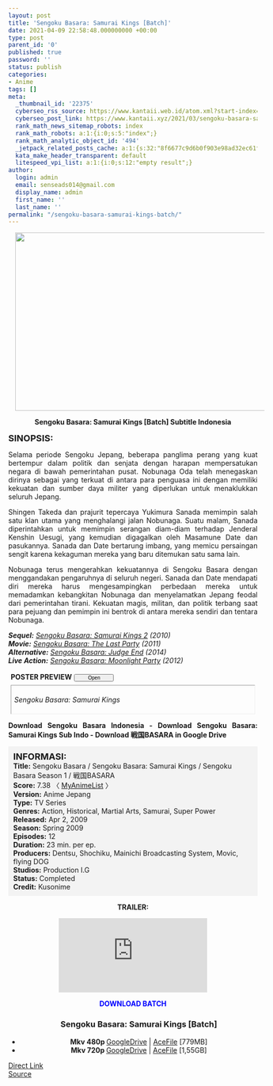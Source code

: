 ```yaml
---
layout: post
title: 'Sengoku Basara: Samurai Kings [Batch]'
date: 2021-04-09 22:58:48.000000000 +00:00
type: post
parent_id: '0'
published: true
password: ''
status: publish
categories:
- Anime
tags: []
meta:
  _thumbnail_id: '22375'
  cyberseo_rss_source: https://www.kantaii.web.id/atom.xml?start-index=1&max-results=150
  cyberseo_post_link: https://www.kantaii.xyz/2021/03/sengoku-basara-samurai-kings-batch.html
  rank_math_news_sitemap_robots: index
  rank_math_robots: a:1:{i:0;s:5:"index";}
  rank_math_analytic_object_id: '494'
  _jetpack_related_posts_cache: a:1:{s:32:"8f6677c9d6b0f903e98ad32ec61f8deb";a:2:{s:7:"expires";i:1658458584;s:7:"payload";a:3:{i:0;a:1:{s:2:"id";i:27526;}i:1;a:1:{s:2:"id";i:27540;}i:2;a:1:{s:2:"id";i:27538;}}}}
  kata_make_header_transparent: default
  litespeed_vpi_list: a:1:{i:0;s:12:"empty result";}
author:
  login: admin
  email: senseads014@gmail.com
  display_name: admin
  first_name: ''
  last_name: ''
permalink: "/sengoku-basara-samurai-kings-batch/"
---
```

<div class="separator" style="clear: both; text-align: center;"><a href="https://1.bp.blogspot.com/-iNcKjbD7uP8/YFpjv2M6U0I/AAAAAAAAD7A/3FsQF3fwN4IWpkFNi__49PnvxKJUmPhJQCLcBGAsYHQ/s2048/Sengoku%2BBasara%2B-%2BSamurai%2BKings%2B1%2Ba.jpg" style="margin-left: 1em; margin-right: 1em;"><img border="0" data-original-height="1152" data-original-width="2048" height="360" src="{{ site.baseurl }}/assets/2021/04/Sengoku%2BBasara%2B-%2BSamurai%2BKings%2B1%2Ba.jpg" width="640" /></a></div>
<p>
<div style="text-align: center;"><b>Sengoku Basara: Samurai Kings [Batch] Subtitle Indonesia</b></div>
<p><b><span style="font-size: large;">SINOPSIS:</span></b>
<div style="text-align: justify;">Selama periode Sengoku Jepang, beberapa panglima perang yang kuat bertempur dalam politik dan senjata dengan harapan mempersatukan negara di bawah pemerintahan pusat. Nobunaga Oda telah menegaskan dirinya sebagai yang terkuat di antara para penguasa ini dengan memiliki kekuatan dan sumber daya militer yang diperlukan untuk menaklukkan seluruh Jepang.</p>
<p>Shingen Takeda dan prajurit tepercaya Yukimura Sanada memimpin salah satu klan utama yang menghalangi jalan Nobunaga. Suatu malam, Sanada diperintahkan untuk memimpin serangan diam-diam terhadap Jenderal Kenshin Uesugi, yang kemudian digagalkan oleh Masamune Date dan pasukannya. Sanada dan Date bertarung imbang, yang memicu persaingan sengit karena kekaguman mereka yang baru ditemukan satu sama lain.</p>
<p>Nobunaga terus mengerahkan kekuatannya di Sengoku Basara dengan menggandakan pengaruhnya di seluruh negeri. Sanada dan Date mendapati diri mereka harus mengesampingkan perbedaan mereka untuk memadamkan kebangkitan Nobunaga dan menyelamatkan Jepang feodal dari pemerintahan tirani. Kekuatan magis, militan, dan politik terbang saat para pejuang dan pemimpin ini bentrok di antara mereka sendiri dan tentara Nobunaga.</p>
<p><i><b>Sequel:</b> <a href="http://www.kantaii.web.id/2021/03/sengoku-basara-samurai-kings-2-batch.html" target="_blank" rel="noopener">Sengoku Basara: Samurai Kings 2</a> (2010)</i><br /><i><b>Movie:</b> <a href="http://www.kantaii.web.id/2021/03/sengoku-basara-movie-the-last-party-2011.html" target="_blank" rel="noopener">Sengoku Basara: The Last Party</a> (2011)</i><br /><i><b>Alternative:</b> <a href="http://www.kantaii.web.id/2021/03/sengoku-basara-judge-end-batch.html" target="_blank" rel="noopener">Sengoku Basara: Judge End</a> (2014)</i><br /><i><b>Live Action:</b> <a href="http://www.kantaii.web.id/2021/04/sengoku-basara-moonlight-party-2012.html" target="_blank" rel="noopener">Sengoku Basara: Moonlight Party</a> (2012)</i></p>
<p> <a name="more"></a>
<div>
<div style="margin: 5px;">
<div class="smallfont" style="margin-bottom: 2px;"><span style="font-weight: bold;">POSTER PREVIEW</span><input onclick="if (this.parentNode.parentNode.getElementsByTagName('div')[1].getElementsByTagName('div')[0].style.display != '') { this.parentNode.parentNode.getElementsByTagName('div')[1].getElementsByTagName('div')[0].style.display = ''; this.innerText = ''; this.value = ' Close..'; } else { this.parentNode.parentNode.getElementsByTagName('div')[1].getElementsByTagName('div')[0].style.display = 'none'; this.innerText = ''; this.value = ' Clik Here'; }" style="font-size: 10px; margin: 5px; padding: 0px; width: 80px;" type="button" value="Open" /></div>
<div class="alt2" style="border: 1px inset; margin: 0px; padding: 6px;">
<div style="display: none;">
<div class="separator" style="clear: both; text-align: center;"><a href="https://1.bp.blogspot.com/-T-X7OMTJ2Fo/YFpjvexw6nI/AAAAAAAAD68/1o90V1SA-fU4pOsQNGXLycBJphd_1AxaACLcBGAsYHQ/s600/Sengoku%2BBasara%2B-%2BSamurai%2BKings%2B1%2Bb.jpg" style="margin-left: 1em; margin-right: 1em;"><img border="0" data-original-height="600" data-original-width="400" height="640" src="{{ site.baseurl }}/assets/2021/04/Sengoku%2BBasara%2B-%2BSamurai%2BKings%2B1%2Bb.jpg" width="427" /></a></div>
<p>
<div class="separator" style="clear: both; text-align: center;"><a href="https://1.bp.blogspot.com/-iNcKjbD7uP8/YFpjv2M6U0I/AAAAAAAAD7A/3FsQF3fwN4IWpkFNi__49PnvxKJUmPhJQCLcBGAsYHQ/s2048/Sengoku%2BBasara%2B-%2BSamurai%2BKings%2B1%2Ba.jpg" style="margin-left: 1em; margin-right: 1em;"><img border="0" data-original-height="1152" data-original-width="2048" height="360" src="{{ site.baseurl }}/assets/2021/04/Sengoku%2BBasara%2B-%2BSamurai%2BKings%2B1%2Ba.jpg" width="640" /></a></div>
<p></div>
<p><em>Sengoku Basara: Samurai Kings</em></div>
</div>
</div>
<p><b>Download Sengoku Basara Indonesia - Download Sengoku Basara: Samurai Kings Sub Indo - Download 戦国BASARA in Google Drive</b></div>
<p>
<div style="background-color: #f3f3f3; padding: 10px; text-align: left;"><b><span style="font-size: large;">INFORMASI:</span></b><br /><b>Title:</b> Sengoku Basara / Sengoku Basara: Samurai Kings / Sengoku Basara Season 1 / 戦国BASARA<br /><b>Score:</b> 7.38 〈 <a href="https://myanimelist.net/anime/5355/Sengoku_Basara" target="_blank" rel="noopener">MyAnimeList</a> 〉<br /><b>Version:</b> Anime Jepang<br /><b>Type:</b> TV Series<br /><b>Genres:</b> Action, Historical, Martial Arts, Samurai, Super Power<br /><b>Released:</b> Apr 2, 2009<br /><b>Season:</b> Spring 2009<br /><b>Episodes:</b> 12<br /><b>Duration:</b> 23 min. per ep.<br /><b>Producers:</b> Dentsu, Shochiku, Mainichi Broadcasting System, Movic, flying DOG<br /><b>Studios:</b> Production I.G<br /><b>Status:</b> Completed<br /><b>Credit:</b> Kusonime</div>
<p>
<div style="text-align: center;"><b>TRAILER:</b></div>
<p>
<div style="text-align: center;">
<div class="videoyoutube">
<div class="video-responsive"><iframe allowfullscreen="1" class="embedded-video-large" frameborder="0" src="https://www.youtube.com/embed/UmxfMuS4pZU?rel=0"></iframe></div>
</div>
<p>
<div style="text-align: center;"><b><span style="color: blue;">DOWNLOAD BATCH</span></b></div>
<div class="dl">
<ul />
<h3 style="text-align: center;">Sengoku Basara: Samurai Kings [Batch]</h3>
<li style="text-align: center;"><b>Mkv 480p </b><a href="https://onsafelink.com/m/4TnTCJ7e" target="_blank" rel="noopener">GoogleDrive</a> | <a href="https://semawur.com/ssnzrC0tNZS" target="_blank" rel="noopener">AceFile</a> [779MB]</li>
<li style="text-align: center;"><b>Mkv 720p </b><a href="https://onsafelink.com/m/d5RCMaGL" target="_blank" rel="noopener">GoogleDrive</a> | <a href="https://semawur.com/XEfTqMBv42Bd" target="_blank" rel="noopener">AceFile</a> [1,55GB]</li>
</div>
</div>
<link rel="stylesheet" href="https://cdnjs.cloudflare.com/ajax/libs/font-awesome/4.7.0/css/font-awesome.min.css" />
<div class="divbtn"> <a href="https://handymansurrender.com/fihup8buzv?key=94550f7ce39444073321dde3b8782f97" class="btn"><i class="fa fa-download"></i> Direct Link</a> <br /><a href="https://www.kantaii.xyz/2021/03/sengoku-basara-samurai-kings-batch.html">Source</a> </div>
